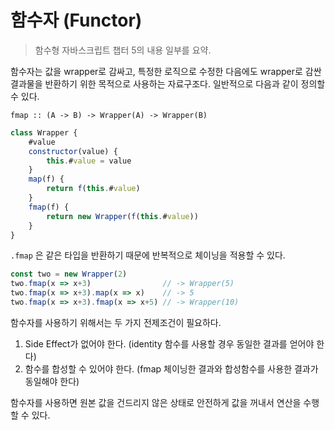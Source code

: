 # 함수자 (Functor)

> 함수형 자바스크립트 챕터 5의 내용 일부를 요약.

함수자는 값을 wrapper로 감싸고, 특정한 로직으로 수정한 다음에도 wrapper로 감싼 결과물을 반환하기 위한 목적으로 사용하는 자료구조다. 
일반적으로 다음과 같이 정의할 수 있다.

```
fmap :: (A -> B) -> Wrapper(A) -> Wrapper(B)
```

```javascript
class Wrapper {
    #value
    constructor(value) {
        this.#value = value
    }
    map(f) {
        return f(this.#value)
    }
    fmap(f) {
        return new Wrapper(f(this.#value))
    }
}
```

`.fmap` 은 같은 타입을 반환하기 때문에 반복적으로 체이닝을 적용할 수 있다.

```javascript
const two = new Wrapper(2)
two.fmap(x => x+3)                // -> Wrapper(5)
two.fmap(x => x+3).map(x => x)    // -> 5
two.fmap(x => x+3).fmap(x => x+5) // -> Wrapper(10)
```

함수자를 사용하기 위해서는 두 가지 전제조건이 필요하다.

1. Side Effect가 없어야 한다. (identity 함수를 사용할 경우 동일한 결과를 얻어야 한다)
2. 함수를 합성할 수 있어야 한다. (fmap 체이닝한 결과와 합성함수를 사용한 결과가 동일해야 한다)

함수자를 사용하면 원본 값을 건드리지 않은 상태로 안전하게 값을 꺼내서 연산을 수행할 수 있다.
